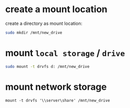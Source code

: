 # create a mount location
create a directory as mount location:
```bash
sudo mkdir /mnt/new_drive
```
# mount `local storage` / `drive`
```bash
sudo mount -t drvfs d: /mnt/new_drive
```

# mount network storage
```base
mount -t drvfs '\\server\share' /mnt/new_drive
```
